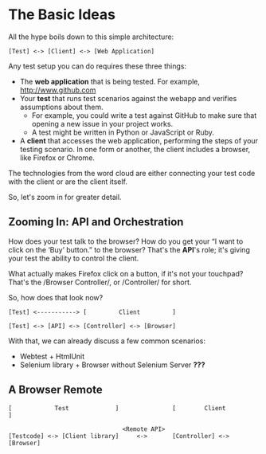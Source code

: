 # The Basic Ideas

All the hype boils down to this simple architecture:

    [Test] <-> [Client] <-> [Web Application]

Any test setup you can do requires these three things:

  * The **web application** that is being tested. For example, http://www.github.com
  * Your **test** that runs test scenarios against the webapp and verifies assumptions about them.
    * For example, you could write a test against GitHub to make sure that opening a new issue in your project works.
    * A test might be written in Python or JavaScript or Ruby.
  * A **client** that accesses the web application, performing the steps of your testing scenario. In one form or another, the client includes a browser, like Firefox or Chrome.

The technologies from the word cloud are either connecting your test code with the client or are the client itself.

So, let's zoom in for greater detail.

## Zooming In: API and Orchestration

How does your test talk to the browser? How do you get your
“I want to click on the ‘Buy’ button.” to the browser?
That's the **API**'s role; it's giving your test the ability to
control the client.

What actually makes Firefox click on a button, if it's not your touchpad?
That's the /Browser Controller/, or /Controller/ for short.

So, how does that look now?

    [Test] <-----------> [         Client         ]

    [Test] <-> [API] <-> [Controller] <-> [Browser]

With that, we can already discuss a few common scenarios:

  * Webtest + HtmlUnit
  * Selenium library + Browser without Selenium Server **???**

## A Browser Remote

    [            Test             ]               [        Client          ]

                                    <Remote API>
    [Testcode] <-> [Client library]     <->       [Controller] <-> [Browser]
